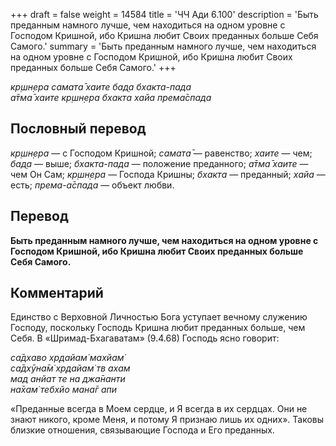 +++
draft = false
weight = 14584
title = 'ЧЧ Ади 6.100'
description = 'Быть преданным намного лучше, чем находиться на одном уровне с Господом Кришной, ибо Кришна любит Своих преданных больше Себя Самого.'
summary = 'Быть преданным намного лучше, чем находиться на одном уровне с Господом Кришной, ибо Кришна любит Своих преданных больше Себя Самого.'
+++

_кр̣шн̣ера самата̄ хаите бад̣а бхакта-пада  
а̄тма̄ хаите кр̣шн̣ера бхакта хайа према̄спада_

## Пословный перевод

_кр̣шн̣ера_ — с Господом Кришной; _самата̄_ — равенство; _хаите_ — чем; _бад̣а_ — выше; _бхакта_\-_пада_ — положение преданного; _а̄тма̄_ _хаите_ — чем Он Сам; _кр̣шн̣ера_ — Господа Кришны; _бхакта_ — преданный; _хайа_ — есть; _према_\-_а̄спада_ — объект любви.

## Перевод

**Быть преданным намного лучше, чем находиться на одном уровне с Господом Кришной, ибо Кришна любит Своих преданных больше Себя Самого.**

## Комментарий

Единство с Верховной Личностью Бога уступает вечному служению Господу, поскольку Господь Кришна любит преданных больше, чем Себя. В «Шримад-Бхагаватам» (9.4.68) Господь ясно говорит:

_са̄дхаво хр̣дайам̇ махйам̇  
са̄дхӯна̄м̇ хр̣дайам̇ тв ахам  
мад анйат те на джа̄нанти  
на̄хам̇ тебхйо мана̄г апи_

«Преданные всегда в Моем сердце, и Я всегда в их сердцах. Они не знают никого, кроме Меня, и потому Я признаю лишь их одних». Таковы близкие отношения, связывающие Господа и Его преданных.
